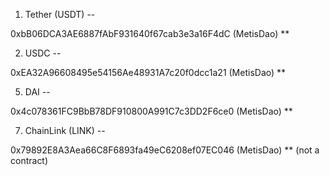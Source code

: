 
1) Tether (USDT) --

0xbB06DCA3AE6887fAbF931640f67cab3e3a16F4dC (MetisDao) **

2) USDC --

0xEA32A96608495e54156Ae48931A7c20f0dcc1a21 (MetisDao) **

5) DAI --

0x4c078361FC9BbB78DF910800A991C7c3DD2F6ce0 (MetisDao) **


7) ChainLink (LINK) --

0x79892E8A3Aea66C8F6893fa49eC6208ef07EC046 (MetisDao) **  (not a contract)
